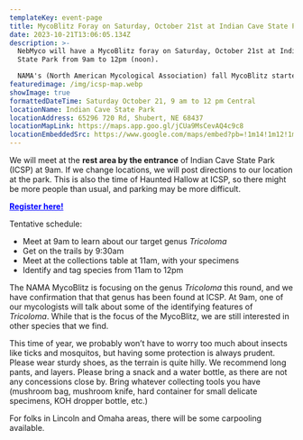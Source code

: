 ```yaml
---
templateKey: event-page
title: MycoBlitz Foray on Saturday, October 21st at Indian Cave State Park
date: 2023-10-21T13:06:05.134Z
description: >-
  NebMyco will have a MycoBlitz foray on Saturday, October 21st at Indian Cave
  State Park from 9am to 12pm (noon). 

  NAMA's (North American Mycological Association) fall MycoBlitz started October 13 and continues until the 22nd! This foray is an excellent citizen science opportunity! 
featuredimage: /img/icsp-map.webp
showImage: true
formattedDateTime: Saturday October 21, 9 am to 12 pm Central
locationName: Indian Cave State Park
locationAddress: 65296 720 Rd, Shubert, NE 68437
locationMapLink: https://maps.app.goo.gl/jCUa9MsCevAQ4c9c8
locationEmbeddedSrc: https://www.google.com/maps/embed?pb=!1m14!1m12!1m3!1d1666.4604284625666!2d-95.579314977437!3d40.26568092864638!2m3!1f0!2f0!3f0!3m2!1i1024!2i768!4f13.1!5e1!3m2!1sen!2sus!4v1697289659640!5m2!1sen!2sus
---
```

We will meet at the **rest area by the entrance** of Indian Cave State Park (ICSP) at 9am. If we change locations, we will post directions to our location at the park. This is also the time of Haunted Hallow at ICSP, so there might be more people than usual, and parking may be more difficult.

<a style="color:blue; font-weight:bold" target="_blank" href="https://forms.gle/JnyYHkJoo7tzqQh4A">Register here!</a>

Tentative schedule:

* M﻿eet at 9am to learn about our target genus *Tricoloma*
* G﻿et on the trails by 9:30am
* M﻿eet at the collections table at 11am, with your specimens
* I﻿dentify and tag species from 11am to 12pm

The NAMA MycoBlitz is focusing on the genus *Tricoloma* this round, and we have confirmation that that genus has been found at ICSP. At 9am, one of our mycologists will talk about some of the identifying features of *Tricoloma*. While that is the focus of the MycoBlitz, we are still interested in other species that we find.

This time of year, we probably won’t have to worry too much about insects like ticks and mosquitos, but having some protection is always prudent. Please wear sturdy shoes, as the terrain is quite hilly. We recommend long pants, and layers. Please bring a snack and a water bottle, as there are not any concessions close by. Bring whatever collecting tools you have (mushroom bag, mushroom knife, hard container for small delicate specimens, KOH dropper bottle, etc.)

For folks in Lincoln and Omaha areas, there will be some carpooling available.
